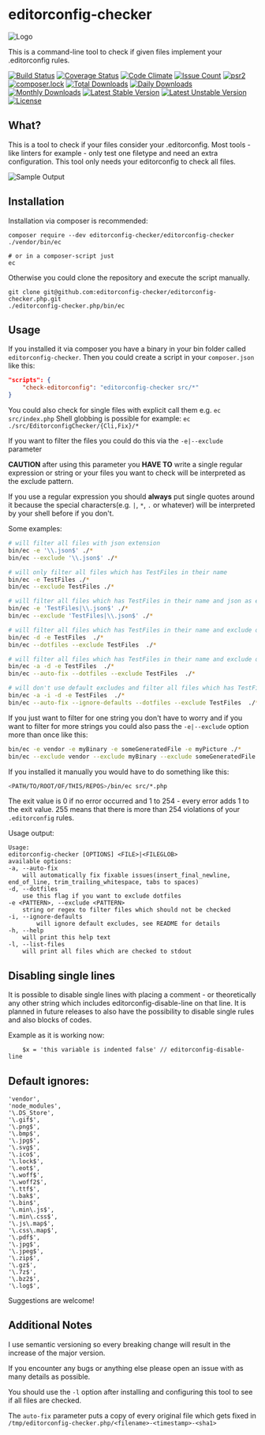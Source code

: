 # editorconfig-checker

![Logo](https://raw.githubusercontent.com/editorconfig-checker/editorconfig-checker.php/master/Docs/logo.png "Logo")

This is a command-line tool to check if given files implement your .editorconfig rules.

[![Build Status](https://travis-ci.org/editorconfig-checker/editorconfig-checker.php.svg?branch=master)](https://travis-ci.org/editorconfig-checker/editorconfig-checker.php)
[![Coverage Status](https://coveralls.io/repos/github/editorconfig-checker/editorconfig-checker.php/badge.svg?branch=master)](https://coveralls.io/github/editorconfig-checker/editorconfig-checker.php/?branch=master)
[![Code Climate](https://codeclimate.com/github/editorconfig-checker/editorconfig-checker.php/badges/gpa.svg)](https://codeclimate.com/github/editorconfig-checker/editorconfig-checker.php)
[![Issue Count](https://codeclimate.com/github/editorconfig-checker/editorconfig-checker.php/badges/issue_count.svg)](https://codeclimate.com/github/editorconfig-checker/editorconfig-checker.php)
[![psr2](https://img.shields.io/badge/cs-PSR--2-yellow.svg)](https://github.com/php-fig/fig-standards/blob/master/accepted/PSR-2-coding-style-guide.md)
[![composer.lock](https://poser.pugx.org/editorconfig-checker/editorconfig-checker/composerlock)](https://packagist.org/packages/editorconfig-checker/editorconfig-checker)
[![Total Downloads](https://poser.pugx.org/editorconfig-checker/editorconfig-checker/downloads)](https://packagist.org/packages/editorconfig-checker/editorconfig-checker)
[![Daily Downloads](https://poser.pugx.org/editorconfig-checker/editorconfig-checker/d/daily)](https://packagist.org/packages/editorconfig-checker/editorconfig-checker)
[![Monthly Downloads](https://poser.pugx.org/editorconfig-checker/editorconfig-checker/d/monthly)](https://packagist.org/packages/editorconfig-checker/editorconfig-checker)
[![Latest Stable Version](https://poser.pugx.org/editorconfig-checker/editorconfig-checker/v/stable)](https://packagist.org/packages/editorconfig-checker/editorconfig-checker)
[![Latest Unstable Version](https://poser.pugx.org/editorconfig-checker/editorconfig-checker/v/unstable)](https://packagist.org/packages/editorconfig-checker/editorconfig-checker)
[![License](https://poser.pugx.org/editorconfig-checker/editorconfig-checker/license)](https://packagist.org/packages/editorconfig-checker/editorconfig-checker)

## What?

This is a tool to check if your files consider your .editorconfig. Most tools - like linters for example - only test one filetype and need an extra configuration. This tool only needs your editorconfig to check all files.

![Sample Output](https://raw.githubusercontent.com/editorconfig-checker/editorconfig-checker.php/master/Docs/sample.png "Sample Output")

## Installation

Installation via composer is recommended:

```
composer require --dev editorconfig-checker/editorconfig-checker
./vendor/bin/ec

# or in a composer-script just
ec
```

Otherwise you could clone the repository and execute the script manually.

```
git clone git@github.com:editorconfig-checker/editorconfig-checker.php.git
./editorconfig-checker.php/bin/ec
```

## Usage

If you installed it via composer you have a binary in your bin folder called `editorconfig-checker`.
Then you could create a script in your `composer.json` like this:

```json
"scripts": {
    "check-editorconfig": "editorconfig-checker src/*"
}
```

You could also check for single files with explicit call them e.g. `ec src/index.php`
Shell globbing is possible for example: `ec ./src/EditorconfigChecker/{Cli,Fix}/*`

If you want to filter the files you could do this via the `-e|--exclude` parameter 

__CAUTION__ after using this parameter you __HAVE TO__ write a single
regular expression or string or your files you want to check will be interpreted as the exclude pattern.

If you use a regular expression you should __always__ put single quotes around it 
because the special characters(e.g. `|`, `*`, `.` or whatever) will be interpreted by your shell before if you don't.

Some examples:
```sh
# will filter all files with json extension
bin/ec -e '\\.json$' ./*
bin/ec --exclude '\\.json$' ./*

# will only filter all files which has TestFiles in their name
bin/ec -e TestFiles ./*
bin/ec --exclude TestFiles ./*

# will filter all files which has TestFiles in their name and json as extension
bin/ec -e 'TestFiles|\\.json$' ./*
bin/ec --exclude 'TestFiles|\\.json$' ./*

# will filter all files which has TestFiles in their name and exclude dotfiles
bin/ec -d -e TestFiles  ./*
bin/ec --dotfiles --exclude TestFiles  ./*

# will filter all files which has TestFiles in their name and exclude dotfiles and will try to fix issues if they occur
bin/ec -a -d -e TestFiles  ./*
bin/ec --auto-fix --dotfiles --exclude TestFiles  ./*

# will don't use default excludes and filter all files which has TestFiles in their name
bin/ec -a -i -d -e TestFiles  ./*
bin/ec --auto-fix --ignore-defaults --dotfiles --exclude TestFiles  ./*
```

If you just want to filter for one string you don't have to worry and if you want to filter for more strings you could also pass the `-e|--exclude` option more than once like this:

```sh
bin/ec -e vendor -e myBinary -e someGeneratedFile -e myPicture ./*
bin/ec --exclude vendor --exclude myBinary --exclude someGeneratedFile --exclude myPicture ./*
```

If you installed it manually you would have to do something like this:

```sh
<PATH/TO/ROOT/OF/THIS/REPOS>/bin/ec src/*.php
```

The exit value is 0 if no error occurred and 1 to 254 - every error adds 1 to the exit value.
255 means that there is more than 254 violations of your `.editorconfig` rules.

Usage output:
```
Usage:
editorconfig-checker [OPTIONS] <FILE>|<FILEGLOB>
available options:
-a, --auto-fix
    will automatically fix fixable issues(insert_final_newline, end_of_line, trim_trailing_whitespace, tabs to spaces)
-d, --dotfiles
    use this flag if you want to exclude dotfiles
-e <PATTERN>, --exclude <PATTERN>
    string or regex to filter files which should not be checked
-i, --ignore-defaults
        will ignore default excludes, see README for details
-h, --help
    will print this help text
-l, --list-files
    will print all files which are checked to stdout
```

## Disabling single lines

It is possible to disable single lines with placing a comment - or theoretically 
any other string which includes editorconfig-disable-line on that line. It is
planned in future releases to also have the possibility to disable single rules 
and also blocks of codes.

Example as it is working now:

```
    $x = 'this variable is indented false' // editorconfig-disable-line
```


## Default ignores:

```
'vendor',
'node_modules',
'\.DS_Store',
'\.gif$',
'\.png$',
'\.bmp$',
'\.jpg$',
'\.svg$',
'\.ico$',
'\.lock$',
'\.eot$',
'\.woff$',
'\.woff2$',
'\.ttf$',
'\.bak$',
'\.bin$',
'\.min\.js$',
'\.min\.css$',
'\.js\.map$',
'\.css\.map$',
'\.pdf$',
'\.jpg$',
'\.jpeg$',
'\.zip$',
'\.gz$',
'\.7z$',
'\.bz2$',
'\.log$',
```

Suggestions are welcome!

## Additional Notes

I use semantic versioning so every breaking change will result in the increase of the major version.

If you encounter any bugs or anything else please open an issue with as many details as possible.

You should use the `-l` option after installing and configuring this tool to see if all files are
checked.

The `auto-fix` parameter puts a copy of every original file which gets fixed in `/tmp/editorconfig-checker.php/<filename>-<timestamp>-<sha1>`
